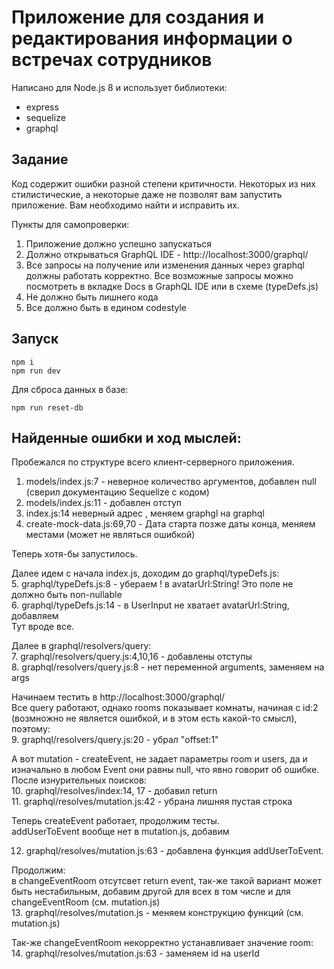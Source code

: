 # Приложение для создания и редактирования информации о встречах сотрудников

Написано для Node.js 8 и использует библиотеки:
* express
* sequelize
* graphql

## Задание
Код содержит ошибки разной степени критичности. Некоторых из них стилистические, а некоторые даже не позволят вам запустить приложение. Вам необходимо найти и исправить их.

Пункты для самопроверки:
1. Приложение должно успешно запускаться
2. Должно открываться GraphQL IDE - http://localhost:3000/graphql/
3. Все запросы на получение или изменения данных через graphql должны работать корректно. Все возможные запросы можно посмотреть в вкладке Docs в GraphQL IDE или в схеме (typeDefs.js)
4. Не должно быть лишнего кода
5. Все должно быть в едином codestyle

## Запуск
```
npm i
npm run dev
```

Для сброса данных в базе:
```
npm run reset-db
```


## Найденные ошибки и ход мыслей:

Пробежался по структуре всего клиент-серверного приложения.  
  
1. models/index.js:7 - неверное количество аргументов, добавлен null (сверил документацию Sequelize c кодом)  
2. models/index.js:11 - добавлен отступ  
3. index.js:14  неверный адрес , меняем graphgl на graphql  
4. create-mock-data.js:69,70 - Дата старта позже даты конца, меняем местами (может не являться ошибкой)  

Теперь хотя-бы запустилось.  

Далее идем с начала index.js, доходим до graphql/typeDefs.js:  
5. graphql/typeDefs.js:8 - убераем ! в avatarUrl:String! Это поле не должно быть non-nullable  
6. graphql/typeDefs.js:14 - в UserInput не хватает avatarUrl:String, добавляем  
Тут вроде все.  

Далее в graphql/resolvers/query:  
7. graphql/resolvers/query.js:4,10,16 - добавлены отступы  
8. graphql/resolvers/query.js:8 - нет переменной arguments, заменяем на args  

Начинаем тестить в http://localhost:3000/graphql/  
Все query работают, однако rooms показывает комнаты, начиная с id:2 (возмножно не является ошибкой, и в этом есть какой-то смысл), поэтому:  
9. graphql/resolvers/query.js:20 - убрал "offset:1"  

А вот  mutation - createEvent, не задает параметры room и users, да и изначально в любом Event они равны null, что явно говорит об ошибке. После изнурительных поисков:  
10.  graphql/resolves/index:14, 17 - добавил return  
11.  graphql/resolves/mutation.js:42 - убрана лишняя пустая строка  

Теперь createEvent работает, продолжим тесты.   
addUserToEvent вообще нет в mutation.js, добавим  

12. graphql/resolves/mutation.js:63 - добавлена функция addUserToEvent.  

Продолжим:  
в changeEventRoom отсутсвет return event, так-же такой вариант может быть нестабильным, добавим другой для всех в том числе и для changeEventRoom (см. mutation.js)  
13. graphql/resolves/mutation.js - меняем конструкцию функций (см. mutation.js)  

Так-же changeEventRoom некорректно устанавливает значение room:  
14.  graphql/resolves/mutation.js:63 - заменяем id на userId  